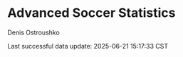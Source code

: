 # Advanced Soccer Statistics
Denis Ostroushko

<!-- gfm -->

Last successful data update: 2025-06-21 15:17:33 CST
